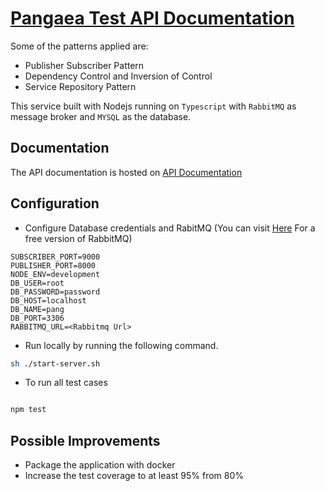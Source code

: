 
# [Pangaea Test API Documentation](https://linkshortner-starter.herokuapp.com/9gXY)

Some of the patterns applied are: 
* Publisher Subscriber Pattern
* Dependency Control and Inversion of Control
* Service Repository Pattern

This service built with Nodejs running on `Typescript` with  `RabbitMQ` as message broker and `MYSQL` as the database.
  
## Documentation
The API documentation is hosted on [API Documentation](https://linkshortner-starter.herokuapp.com/9gXY)

## Configuration
  

* Configure Database credentials and RabitMQ (You can visit [Here](https://api.cloudamqp.com/) For a free version of RabbitMQ)

```env
SUBSCRIBER_PORT=9000
PUBLISHER_PORT=8000
NODE_ENV=development
DB_USER=root
DB_PASSWORD=password
DB_HOST=localhost
DB_NAME=pang
DB_PORT=3306
RABBITMQ_URL=<Rabbitmq Url>
```

* Run locally by running the following command.
```bash
sh ./start-server.sh
```

* To run all test cases

```bash

npm test

```

## Possible Improvements
* Package the application with docker
* Increase the test coverage to at least 95% from 80%